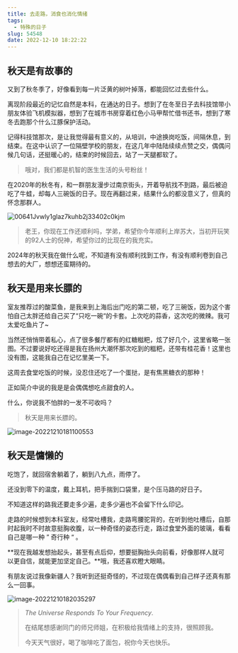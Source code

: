 ```yaml
---
title: 去走路，消食也消化情绪
tags:
  - 特殊的日子
slug: 54548
date: 2022-12-10 18:22:22
---
```


## 秋天是有故事的

又到了秋冬季了，好像看到每一片泛黄的树叶掉落，都能回忆过去些什么。

离现阶段最近的记忆自然是本科，在通达的日子。想到了在冬至日子去科技馆带小朋友体验飞机模拟器，想到了在城市书房穿着红色小马甲帮忙借书还书，想到了寒冬去跑那个什么江豚保护活动。

记得科技馆那次，是让我觉得最有意义的，从培训，中途换岗吃饭，间隔休息，到结束。在这中认识了一位隔壁学校的朋友，在这几年中陆陆续续点赞之交，偶偶问候几句话，还挺暖心的，结束的时候回去，站了一天腿都软了。

> 哦对，我们都是机智的医生生活的头号粉丝！

在2020年的秋冬有，和一群朋友漫步过南京街头，开着导航找不到路，最后被迫吃了牛蛙，却每人三碗饭的日子。现在再翻过来，结果什么的都没意义了，但真的怀念那群人。

![00641Jvwly1glaz7kuhb2j33402c0kjm](https://bu.dusays.com/2022/12/24/63a6b5bda5892.jpeg)

> 老王，你现在工作还顺利吗，学弟，希望你今年顺利上岸苏大，当初开玩笑的92人士的倪神，希望你过的比现在的我充实。

2024年的秋天我在做什么呢，不知道有没有顺利找到工作，有没有顺利卷到自己想去的大厂，想想还蛮期待的。

## 秋天是用来长膘的

室友推荐过的酸菜鱼，是我来到上海后出门吃的第二顿，吃了三碗饭，因为这个害怕自己太胖还给自己买了“只吃一碗“的卡套。上次吃的蒜香，这次吃的微辣。我可太爱吃鱼片了~

当然还悄悄带着私心，点了很多餐厅都有的红糖糍粑，炫了好几个，这里省略一张图。不过要说好吃还得是我在扬州大潮怀那次吃到的糍粑，还带有桂花香！这里也没有图，这能我自己在记忆里美一下。

这周去食堂吃饭的时候，没忍住还吃了一个蛋挞，是有焦黑糖衣的那种！

正如简介中说的我是是会偶偶想吃点甜食的人。

什么，你说我不怕胖的一发不可收吗？

> 秋天是用来长膘的。

![image-20221210181100553](https://bu.dusays.com/2022/12/24/63a6b5c4dd61c.png)

## 秋天是慵懒的

吃饱了，就回宿舍躺着了，躺到八九点，雨停了。

还没到零下的温度，戴上耳机，把手揣到口袋里，是个压马路的好日子。

不知道这样的路我还要走多少遍，走多少遍也不会留下什么印记。

走路的时候想到本科室友，经常吐槽我，走路弯腰驼背的，在听到他吐槽后，自那时起我时不时故意挺胸收腹，以一种奇怪的姿态行走，路过食堂外面的玻璃，看看自己是哪一种 ” 奇行种 “ 。

**现在我越发想抬起头，甚至有点后仰，想要挺胸抬头向前看，好像那样人就可以更自信，就能更加坚定自己。**哦，我还喜欢瞪大眼睛。

有朋友说过我像新疆人？我听到还挺奇怪的，不过现在偶偶看到自己样子还真有那么一回事。

![image-20221210182035297](https://bu.dusays.com/2022/12/24/63a6b5ce667fc.png)

> *The Universe Responds To Your Frequency*.
>
> 在结尾想感谢同门的师兄师姐，在积极给我情绪上的支持，很照顾我。
>
> 今天天气很好，喝了咖啡吃了面包，祝你今天也快乐。

